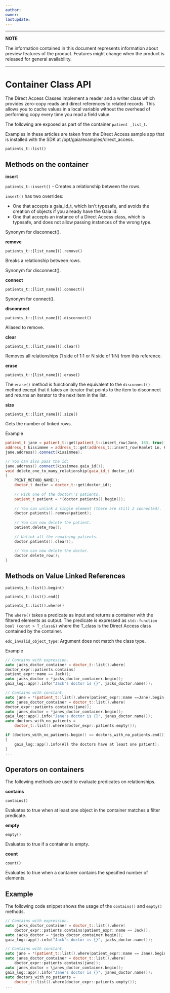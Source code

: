 ```yaml
---
author: 
owner: 
lastupdate: 
---
```


---

**NOTE**

The information contained in this document represents information about preview features of the product. Features might change when the product is released for general availability.

---

# Container Class API

The Direct Access Classes implement a reader and a writer class which provides zero-copy reads and direct references to related records.
This allows you to cache values in a local variable without the overhead of performing copy every time you read a field value.

The following are exposed as part of the container `patient _list_t`.

Examples in these articles are taken from the Direct Access sample app that is installed with the SDK at /opt/gaia/examples/direct_access.

`patients_t::list()`

## Methods on the container

**insert**

`patients_t::insert()` - Creates a relationship between the rows.

`insert()` has two overrides:

* One that accepts a gaia_id_t, which isn't typesafe, and avoids the  creation of objects if you already have the Gaia id.
* One that accepts an instance of a Direct Access class, which is typesafe, and does not allow passing instances of the wrong type.

Synonym for disconnect().

**remove**

`patients_t::[list_name]().remove()`

Breaks a relationship between rows.

Synonym for disconnect().

**connect**

`patients_t::[list_name]().connect()`

Synonym for connect().

**disconnect**

`patients_t::[list_name]().disconnect()`

Aliased to remove.

**clear**

`patients_t::[list_name]().clear()`

Removes all relationships (1 side of 1:1 or N side of 1:N) from this reference.

**erase**

`patients_t::[list_name]().erase()`

The `erase()` method is functionally the equivalent to the `disconnect()` method except that it takes an iterator that points to the item to disconnect and returns an iterator to the next item in the list.

**size**

`patients_t::[list_name]().size()`

Gets the number of linked rows.

Example

```cpp
patient_t jane = patient_t::get(patient_t::insert_row(Jane, 183, true));
address_t kissimmee = address_t::get(address_t::insert_row(Hamlet Ln, Kissimmee));
jane.address().connect(kissimmee);

// You can also pass the id:
jane.address().connect(kissimmee.gaia_id());
void delete_one_to_many_relationship(gaia_id_t doctor_id)
{
    PRINT_METHOD_NAME();
    doctor_t doctor = doctor_t::get(doctor_id);
    
    // Pick one of the doctor\'s patients.
    patient_t patient = *(doctor.patients().begin());
    
    // You can unlink a single element (there are still 2 connected).
    doctor.patients().remove(patient);
    
    // You can now delete the patient.
    patient.delete_row();
    
    // Unlink all the remaining patients.
    doctor.patients().clear();
    
    // You can now delete the doctor.
    doctor.delete_row();
}
```

## Methods on Value Linked References

`patients_t::list().begin()`

`patients_t::list().end()`

`patients_t::list().where()`

The `where()` takes a predicate as input and returns a container with the filtered elements as output.
The predicate is expressed as `std::function bool (const > T_class&)` where the T_class is the Direct Access class contained by the container.

`edc_invalid_object_type`: Argument does not match the class type.

Example

```cpp
// Contains with expression.
auto jacks_doctor_container = doctor_t::list().where(
doctor_expr::patients.contains(
patient_expr::name == Jack));
auto jacks_doctor = *jacks_doctor_container.begin();
gaia_log::app().info("Jack's doctor is {}", jacks_doctor.name());

// Contains with constant.
auto jane = *(patient_t::list().where(patient_expr::name ==Jane).begin());
auto janes_doctor_container = doctor_t::list().where(
doctor_expr::patients.contains(jane));
auto janes_doctor = *janes_doctor_container.begin();
gaia_log::app().info("Jane's doctor is {}", janes_doctor.name());
auto doctors_with_no_patients =
    doctor_t::list().where(doctor_expr::patients.empty());

if (doctors_with_no_patients.begin() == doctors_with_no_patients.end())
{
    gaia_log::app().info(All the doctors have at least one patient);
}
...
```

## **Operators on containers**

The following methods are used to evaluate predicates on relationships.  

**contains**

`contains()`

Evaluates to true when at least one object in the container matches a filter predicate.

**empty**

`empty()`

Evaluates to true if a container is empty.

**count**

`count()`

Evaluates to true when a container contains the specified number of elements.

## Example

The following code snippet shows the usage of the `contains()` and `empty()` methods.

```cpp
// Contains with expression.
auto jacks_doctor_container = doctor_t::list().where(
    doctor_expr::patients.contains(patient_expr::name == Jack));
auto jacks_doctor = *jacks_doctor_container.begin();
gaia_log::app().info("Jack's doctor is {}", jacks_doctor.name());

// Contains with constant.
auto jane = *(patient_t::list().where(patient_expr::name == Jane).begin());
auto janes_doctor_container = doctor_t::list().where(
    doctor_expr::patients.contains(jane));
auto janes_doctor = \janes_doctor_container.begin();
gaia_log::app().info("Jane's doctor is {}", janes_doctor.name());
auto doctors_with_no_patients =
    doctor_t::list().where(doctor_expr::patients.empty());
...
```